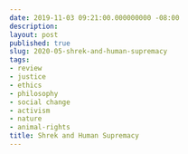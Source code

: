 ```yaml
---
date: 2019-11-03 09:21:00.000000000 -08:00
description:
layout: post
published: true
slug: 2020-05-shrek-and-human-supremacy
tags:
- review
- justice
- ethics
- philosophy
- social change
- activism
- nature
- animal-rights
title: Shrek and Human Supremacy
---
```

